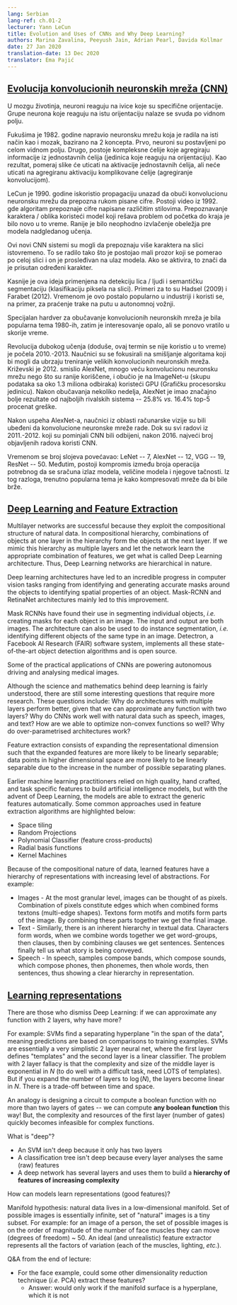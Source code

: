 ```yaml
---
lang: Serbian
lang-ref: ch.01-2
lecturer: Yann LeCun
title: Evolution and Uses of CNNs and Why Deep Learning?
authors: Marina Zavalina, Peeyush Jain, Adrian Pearl, Davida Kollmar
date: 27 Jan 2020
translation-date: 13 Dec 2020
translator: Ema Pajić
---
```



## [Evolucija konvolucionih neuronskih mreža (CNN)](https://www.youtube.com/watch?v=0bMe_vCZo30&t=2965s)

U mozgu životinja, neuroni reaguju na ivice koje su specifične orijentacije. Grupe neurona koje reaguju na istu orijentaciju nalaze se svuda po vidnom polju.

Fukušima je 1982. godine napravio neuronsku mrežu koja je radila na isti način kao i mozak, bazirano na 2 koncepta. Prvo, neuroni su postavljeni po celom vidnom polju. Drugo, postoje kompleksne ćelije koje agregiraju informacije iz jednostavnih ćelija (jedinica koje reaguju na orijentaciju). Kao rezultat, pomeraj slike će uticati na aktivacije jednostavnih ćelija, ali neće uticati na agregiranu aktivaciju komplikovane ćelije (agregiranje konvolucijom).

LeCun je 1990. godine iskoristio propagaciju unazad da obuči konvolucionu neuronsku mrežu da prepozna rukom pisane cifre. Postoji video iz 1992. gde algoritam prepoznaje cifre napisane različitim stilovima. Prepoznavanje karaktera / oblika koristeći model koji rešava problem od početka do kraja je bilo novo u to vreme. Ranije je bilo neophodno izvlačenje obeležja pre modela nadgledanog učenja.

Ovi novi CNN sistemi su mogli da prepoznaju više karaktera na slici istovremeno. To se radilo tako što je postojao mali prozor koji se pomerao po celoj slici i on je prosleđivan na ulaz modela. Ako se aktivira, to znači da je prisutan određeni karakter.

Kasnije je ova ideja primenjena na detekciju lica / ljudi i semantičku segmentaciju (klasifikaciju piksela na slici). Primeri za to su Hadsel (2009) i Farabet (2012). Vremenom je ovo postalo popularno u industriji i koristi se, na primer, za praćenje trake na putu u autonomnoj vožnji.

Specijalan hardver za obučavanje konvolucionih neuronskih mreža je bila popularna tema 1980-ih, zatim je interesovanje opalo, ali se ponovo vratilo u skorije vreme.

Revolucija dubokog učenja (doduše, ovaj termin se nije koristio u to vreme) je počela 2010.-2013. Naučnici su se fokusirali na smišljanje algoritama koji bi mogli da ubrzaju treniranje velikih konvolucionih neuronskih mreža. Križevski je 2012. smislio AlexNet, mnogo veću konvolucionu neuronsku mrežu nego što su ranije koriščene, i obučio je na ImageNet-u (skupu podataka sa oko 1.3 miliona odbiraka) koristeći GPU (Grafičku procesorsku jedinicu). Nakon obučavanja nekoliko nedelja, AlexNet je imao značajno bolje rezultate od najboljih rivalskih sistema -- 25.8% *vs.* 16.4% top-5 procenat greške.

Nakon uspeha AlexNet-a, naučnici iz oblasti računarske vizije su bili ubeđeni da konvolucione neuronske mreže rade. Dok su svi radovi iz 2011.-2012. koji su pominjali CNN bili odbijeni, nakon 2016. najveći broj objavljenih radova koristi CNN.

Vremenom se broj slojeva povećavao: LeNet -- 7, AlexNet -- 12, VGG -- 19, ResNet -- 50. Međutim, postoji kompromis između broja operacija potrebnog da se sračuna izlaz modela, veličine modela i njegove tačnosti. Iz tog razloga, trenutno popularna tema je kako kompresovati mreže da bi bile brže.



## [Deep Learning and Feature Extraction](https://www.youtube.com/watch?v=0bMe_vCZo30&t=3955s)

Multilayer networks are successful because they exploit the compositional structure of natural data. In compositional hierarchy, combinations of objects at one layer in the hierarchy form the objects at the next layer. If we mimic this hierarchy as multiple layers and let the network learn the appropriate combination of features, we get what is called Deep Learning architecture. Thus, Deep Learning networks are hierarchical in nature.

Deep learning architectures have led to an incredible progress in computer vision tasks ranging from identifying and generating accurate masks around the objects to identifying spatial properties of an object. Mask-RCNN and RetinaNet architectures mainly led to this improvement.

Mask RCNNs have found their use in segmenting individual objects, *i.e.* creating masks for each object in an image. The input and output are both images. The architecture can also be used to do instance segmentation, *i.e.* identifying different objects of the same type in an image. Detectron, a Facebook AI Research (FAIR) software system, implements all these state-of-the-art object detection algorithms and is open source.

Some of the practical applications of CNNs are powering autonomous driving and analysing medical images.

Although the science and mathematics behind deep learning is fairly understood, there are still some interesting questions that require more research. These questions include: Why do architectures with multiple layers perform better, given that we can approximate any function with two layers? Why do CNNs work well with natural data such as speech, images, and text? How are we able to optimize non-convex functions so well? Why do over-parametrised architectures work?

Feature extraction consists of expanding the representational dimension such that the expanded features are more likely to be linearly separable; data points in higher dimensional space are more likely to be linearly separable due to the increase in the number of possible separating planes.

Earlier machine learning practitioners relied on high quality, hand crafted, and task specific features to build artificial intelligence models, but with the advent of Deep Learning, the models are able to extract the generic features automatically. Some common approaches used in feature extraction algorithms are highlighted below:

- Space tiling
- Random Projections
- Polynomial Classifier (feature cross-products)
- Radial basis functions
- Kernel Machines

Because of the compositional nature of data, learned features have a hierarchy of representations with increasing level of abstractions. For example:

-  Images - At the most granular level, images can be thought of as pixels. Combination of pixels constitute edges which when combined forms textons (multi-edge shapes). Textons form motifs and motifs form parts of the image. By combining these parts together we get the final image.
-  Text - Similarly, there is an inherent hierarchy in textual data. Characters form words, when we combine words together we get word-groups, then clauses, then by combining clauses we get sentences. Sentences finally tell us what story is being conveyed.
-  Speech - In speech, samples compose bands, which compose sounds, which compose phones, then phonemes, then whole words, then sentences, thus showing a clear hierarchy in representation.



## [Learning representations](https://www.youtube.com/watch?v=0bMe_vCZo30&t=4767s)

There are those who dismiss Deep Learning: if we can approximate any function with 2 layers, why have more?

For example: SVMs find a separating hyperplane "in the span of the data", meaning predictions are based on comparisons to training examples. SVMs are essentially a very simplistic 2 layer neural net, where the first layer defines "templates" and the second layer is a linear classifier. The problem with 2 layer fallacy is that the complexity and size of the middle layer is exponential in $N$ (to do well with a difficult task, need LOTS of templates). But if you expand the number of layers to $\log(N)$, the layers become linear in $N$. There is a trade-off between time and space.

An analogy is designing a circuit to compute a boolean function with no more than two layers of gates -- we can compute **any boolean function** this way! But, the complexity and resources of the first layer (number of gates) quickly becomes infeasible for complex functions.

What is "deep"?

- An SVM isn't deep because it only has two layers
- A classification tree isn't deep because every layer analyses the same (raw) features
- A deep network has several layers and uses them to build a **hierarchy of features of increasing complexity**

How can models learn representations (good features)?

Manifold hypothesis: natural data lives in a low-dimensional manifold. Set of possible images is essentially infinite, set of "natural" images is a tiny subset. For example: for an image of a person, the set of possible images is on the order of magnitude of the number of face muscles they can move (degrees of freedom) ~ 50. An ideal (and unrealistic) feature extractor represents all the factors of variation (each of the muscles, lighting, *etc.*).

Q&A from the end of lecture:

- For the face example, could some other dimensionality reduction technique (*i.e.* PCA) extract these features?
  - Answer: would only work if the manifold surface is a hyperplane, which it is not

